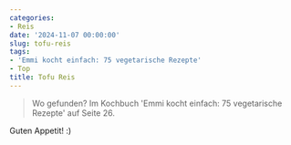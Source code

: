 ```yaml
---
categories:
- Reis
date: '2024-11-07 00:00:00'
slug: tofu-reis
tags:
- 'Emmi kocht einfach: 75 vegetarische Rezepte'
- Top
title: Tofu Reis
---
```



> Wo gefunden? Im Kochbuch 'Emmi kocht einfach: 75 vegetarische Rezepte' auf Seite 26.

Guten Appetit! :)